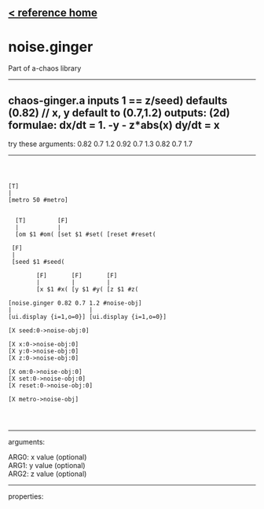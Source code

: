 [< reference home](ceammc_lib.html)
---

# noise.ginger


Part of a-chaos library

---

chaos-ginger.a
inputs
1 == z/seed) defaults (0.82) // x, y default to (0.7,1.2)
outputs:
(2d)
formulae:
dx/dt = 1. -y - z*abs(x)
dy/dt = x
---
try these arguments:
0.82 0.7 1.2
0.92 0.7 1.3
0.82 0.7 1.7
<br>


---


```



[T]
|
[metro 50 #metro]


  [T]         [F]
  |           |
  [om $1 #om( [set $1 #set( [reset #reset(

 [F]           
 |             
 [seed $1 #seed(      

        [F]       [F]       [F]       
        |         |         |         
        [x $1 #x( [y $1 #y( [z $1 #z(   

[noise.ginger 0.82 0.7 1.2 #noise-obj]
|                      |
[ui.display {i=1,o=0}] [ui.display {i=1,o=0}]

[X seed:0->noise-obj:0]

[X x:0->noise-obj:0] 
[X y:0->noise-obj:0] 
[X z:0->noise-obj:0] 

[X om:0->noise-obj:0]
[X set:0->noise-obj:0]
[X reset:0->noise-obj:0]

[X metro->noise-obj]


            
```

---
arguments:

ARG0: x value (optional)<br>
ARG1: y value (optional)<br>
ARG2: z value (optional)<br>

---
properties:


